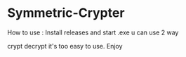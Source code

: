 # Symmetric-Crypter
How to use : Install releases and start .exe u can use 2 way

crypt
decrypt
it's too easy to use. Enjoy
